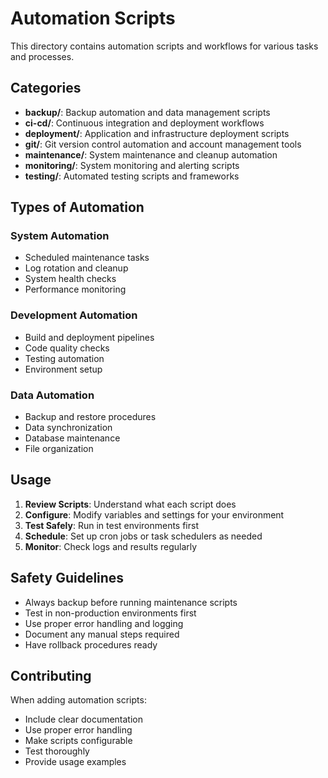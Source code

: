 # Automation Scripts

This directory contains automation scripts and workflows for various tasks and processes.

## Categories

- **backup/**: Backup automation and data management scripts
- **ci-cd/**: Continuous integration and deployment workflows
- **deployment/**: Application and infrastructure deployment scripts
- **git/**: Git version control automation and account management tools
- **maintenance/**: System maintenance and cleanup automation
- **monitoring/**: System monitoring and alerting scripts
- **testing/**: Automated testing scripts and frameworks

## Types of Automation

### System Automation
- Scheduled maintenance tasks
- Log rotation and cleanup
- System health checks
- Performance monitoring

### Development Automation
- Build and deployment pipelines
- Code quality checks
- Testing automation
- Environment setup

### Data Automation
- Backup and restore procedures
- Data synchronization
- Database maintenance
- File organization

## Usage

1. **Review Scripts**: Understand what each script does
2. **Configure**: Modify variables and settings for your environment
3. **Test Safely**: Run in test environments first
4. **Schedule**: Set up cron jobs or task schedulers as needed
5. **Monitor**: Check logs and results regularly

## Safety Guidelines

- Always backup before running maintenance scripts
- Test in non-production environments first
- Use proper error handling and logging
- Document any manual steps required
- Have rollback procedures ready

## Contributing

When adding automation scripts:
- Include clear documentation
- Use proper error handling
- Make scripts configurable
- Test thoroughly
- Provide usage examples
